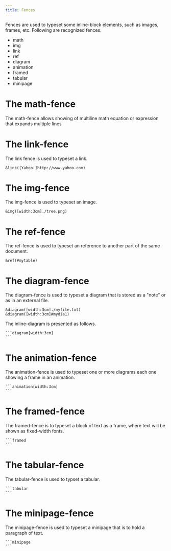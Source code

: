 ```yaml
---
title: Fences
---
```


Fences are used to typeset some inline-block elements, such
as images, frames, etc. Following are recognized fences.

- math
- img
- link
- ref
- diagram
- animation
- framed
- tabular
- minipage

# The math-fence

The math-fence allows showing of multiline math equation
or expression that expands multiple lines

   ```math
   ```


# The link-fence

The link fence is used to typeset a link.

    &link([Yahoo!]http://www.yahoo.com) 


# The img-fence

The img-fence is used to typeset an image.

    &img([width:3cm]./tree.png)

# The ref-fence

The ref-fence is used to typeset an reference to another part of the
same document. 

    &ref(#mytable)

# The diagram-fence

The diagram-fence is used to typeset a diagram that
is stored as a "note" or as in an external file.

    &diagram([width:3cm]./myfile.txt)
    &diagram([width:3cm]#mydia1)

The inline-diagram is presented as follows.

    ```diagram[width:3cm]
    ```

# The animation-fence

The animation-fence is used to typeset one or more diagrams
each one showing a frame in an animation. 

    ```animation[width:3cm]
    ```

# The framed-fence

The framed-fence is to typeset a block of text as a frame, where
text will be shown as fixed-width fonts. 

    ```framed
    ```

# The tabular-fence

The tabular-fence is used to typset a tabular.

    ```tabular
    ```

# The minipage-fence

The minipage-fence is used to typeset a minipage that is to hold a
paragraph of text.

    ```minipage
    ```



